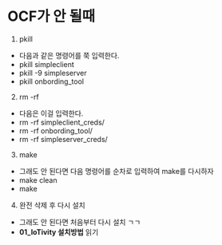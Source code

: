 # OCF가 안 될때

1. pkill
- 다음과 같은 명령어를 쭉 입력한다.
- pkill simpleclient
- pkill -9 simpleserver
- pkill onbording_tool

2. rm -rf
- 다음은 이걸 입력한다.
- rm -rf simpleclient_creds/
- rm -rf onbording_tool/
- rm -rf simpleserver_creds/

3. make
- 그래도 안 된다면 다음 명령어를 순차로 입력하여 make를 다시하자
- make clean
- make

4. 완전 삭제 후 다시 설치
- 그래도 안 된다면 처음부터 다시 설치 ㄱㄱ
- **01_IoTivity 설치방법** 읽기